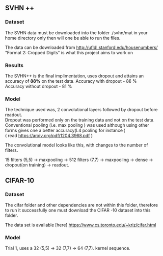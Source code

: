 ## SVHN ++
### Dataset

The SVHN data must be downloaded into the folder ./svhn/mat in your home directory only then will one be able to run the files.

The data can be downloaded from http://ufldl.stanford.edu/housenumbers/ "Format 2: Cropped Digits" is what this project aims to work on

### Results

The SVHN++ is the final implimentation, uses dropout and attains an accuracy of **88%** on the test data.
Accuracy with dropout -  88 %  
Accuracy without dropout - 81 %

### Model

The technique used was, 2 convolutional layers followed by dropout before readout.  
Dropout was performed only on the training data and not on the test data.   
Conventional pooling (i.e. max pooling ) was used although using other forms gives one a better accuracy(L4 pooling for instance )  
( read https://arxiv.org/pdf/1204.3968.pdf )

The convolutional model looks like this, with changes to the number of filters.

15 filters (5,5) -> maxpooling -> 512 filters (7,7) -> maxpooling -> dense -> dropout(on training) -> readout.

## CIFAR-10

### Dataset
The cifar folder and other dependencies are not within this folder, therefore to run it successfully one must download the CIFAR -10 dataset into this folder. 

The data set is available [here] https://www.cs.toronto.edu/~kriz/cifar.html
### Model

Trial 1, uses a  32 (5,5) -> 32 (7,7) ->  64 (7,7). kernel sequence.
